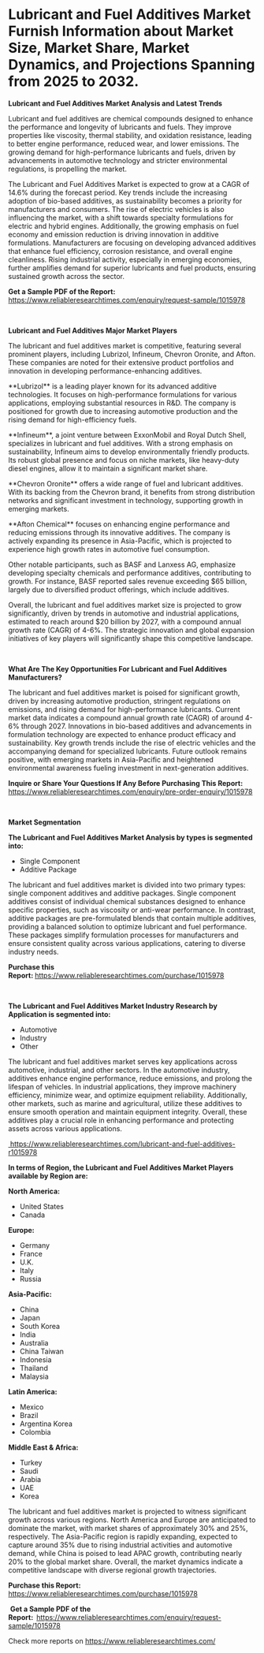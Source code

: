 <p><h1>Lubricant and Fuel Additives Market Furnish Information about Market Size, Market Share, Market Dynamics, and Projections Spanning from 2025 to 2032.</h1></p><p><strong>Lubricant and Fuel Additives Market Analysis and Latest Trends</strong></p>
<p><p>Lubricant and fuel additives are chemical compounds designed to enhance the performance and longevity of lubricants and fuels. They improve properties like viscosity, thermal stability, and oxidation resistance, leading to better engine performance, reduced wear, and lower emissions. The growing demand for high-performance lubricants and fuels, driven by advancements in automotive technology and stricter environmental regulations, is propelling the market.</p><p>The Lubricant and Fuel Additives Market is expected to grow at a CAGR of 14.6% during the forecast period. Key trends include the increasing adoption of bio-based additives, as sustainability becomes a priority for manufacturers and consumers. The rise of electric vehicles is also influencing the market, with a shift towards specialty formulations for electric and hybrid engines. Additionally, the growing emphasis on fuel economy and emission reduction is driving innovation in additive formulations. Manufacturers are focusing on developing advanced additives that enhance fuel efficiency, corrosion resistance, and overall engine cleanliness. Rising industrial activity, especially in emerging economies, further amplifies demand for superior lubricants and fuel products, ensuring sustained growth across the sector.</p></p>
<p><strong>Get a Sample PDF of the Report:&nbsp;</strong> <a href="https://www.reliableresearchtimes.com/enquiry/request-sample/1015978?utm_campaign=2180&utm_medium=2&utm_source=Github&utm_content=ia&utm_term=31032025&utm_id=lubricant-and-fuel-additives">https://www.reliableresearchtimes.com/enquiry/request-sample/1015978</a></p>
<p>&nbsp;</p>
<p><strong>Lubricant and Fuel Additives Major Market Players</strong></p>
<p><p>The lubricant and fuel additives market is competitive, featuring several prominent players, including Lubrizol, Infineum, Chevron Oronite, and Afton. These companies are noted for their extensive product portfolios and innovation in developing performance-enhancing additives.</p><p>**Lubrizol** is a leading player known for its advanced additive technologies. It focuses on high-performance formulations for various applications, employing substantial resources in R&D. The company is positioned for growth due to increasing automotive production and the rising demand for high-efficiency fuels.</p><p>**Infineum**, a joint venture between ExxonMobil and Royal Dutch Shell, specializes in lubricant and fuel additives. With a strong emphasis on sustainability, Infineum aims to develop environmentally friendly products. Its robust global presence and focus on niche markets, like heavy-duty diesel engines, allow it to maintain a significant market share.</p><p>**Chevron Oronite** offers a wide range of fuel and lubricant additives. With its backing from the Chevron brand, it benefits from strong distribution networks and significant investment in technology, supporting growth in emerging markets.</p><p>**Afton Chemical** focuses on enhancing engine performance and reducing emissions through its innovative additives. The company is actively expanding its presence in Asia-Pacific, which is projected to experience high growth rates in automotive fuel consumption.</p><p>Other notable participants, such as BASF and Lanxess AG, emphasize developing specialty chemicals and performance additives, contributing to growth. For instance, BASF reported sales revenue exceeding $65 billion, largely due to diversified product offerings, which include additives.</p><p>Overall, the lubricant and fuel additives market size is projected to grow significantly, driven by trends in automotive and industrial applications, estimated to reach around $20 billion by 2027, with a compound annual growth rate (CAGR) of 4-6%. The strategic innovation and global expansion initiatives of key players will significantly shape this competitive landscape.</p></p>
<p>&nbsp;</p>
<p><strong>What Are The Key Opportunities For Lubricant and Fuel Additives Manufacturers?</strong></p>
<p><p>The lubricant and fuel additives market is poised for significant growth, driven by increasing automotive production, stringent regulations on emissions, and rising demand for high-performance lubricants. Current market data indicates a compound annual growth rate (CAGR) of around 4-6% through 2027. Innovations in bio-based additives and advancements in formulation technology are expected to enhance product efficacy and sustainability. Key growth trends include the rise of electric vehicles and the accompanying demand for specialized lubricants. Future outlook remains positive, with emerging markets in Asia-Pacific and heightened environmental awareness fueling investment in next-generation additives.</p></p>
<p><strong>Inquire or Share Your Questions If Any Before Purchasing This Report:</strong> <a href="https://www.reliableresearchtimes.com/enquiry/pre-order-enquiry/1015978?utm_campaign=2180&utm_medium=2&utm_source=Github&utm_content=ia&utm_term=31032025&utm_id=lubricant-and-fuel-additives">https://www.reliableresearchtimes.com/enquiry/pre-order-enquiry/1015978</a></p>
<p>&nbsp;</p>
<p><strong>Market Segmentation</strong></p>
<p><strong>The Lubricant and Fuel Additives Market Analysis by types is segmented into:</strong></p>
<p><ul><li>Single Component</li><li>Additive Package</li></ul></p>
<p><p>The lubricant and fuel additives market is divided into two primary types: single component additives and additive packages. Single component additives consist of individual chemical substances designed to enhance specific properties, such as viscosity or anti-wear performance. In contrast, additive packages are pre-formulated blends that contain multiple additives, providing a balanced solution to optimize lubricant and fuel performance. These packages simplify formulation processes for manufacturers and ensure consistent quality across various applications, catering to diverse industry needs.</p></p>
<p><strong>Purchase this Report:&nbsp;</strong><a href="https://www.reliableresearchtimes.com/purchase/1015978?utm_campaign=2180&utm_medium=2&utm_source=Github&utm_content=ia&utm_term=31032025&utm_id=lubricant-and-fuel-additives">https://www.reliableresearchtimes.com/purchase/1015978</a></p>
<p>&nbsp;</p>
<p><strong>The Lubricant and Fuel Additives Market Industry Research by Application is segmented into:</strong></p>
<p><ul><li>Automotive</li><li>Industry</li><li>Other</li></ul></p>
<p><p>The lubricant and fuel additives market serves key applications across automotive, industrial, and other sectors. In the automotive industry, additives enhance engine performance, reduce emissions, and prolong the lifespan of vehicles. In industrial applications, they improve machinery efficiency, minimize wear, and optimize equipment reliability. Additionally, other markets, such as marine and agricultural, utilize these additives to ensure smooth operation and maintain equipment integrity. Overall, these additives play a crucial role in enhancing performance and protecting assets across various applications.</p></p>
<p><a href="https://www.reliableresearchtimes.com/lubricant-and-fuel-additives-r1015978?utm_campaign=2180&utm_medium=2&utm_source=Github&utm_content=ia&utm_term=31032025&utm_id=lubricant-and-fuel-additives">&nbsp;https://www.reliableresearchtimes.com/lubricant-and-fuel-additives-r1015978</a></p>
<p><strong>In terms of Region, the Lubricant and Fuel Additives Market Players available by Region are:</strong></p>
<p>
    <p> <strong> North America: </strong>
        <ul>
            <li>United States</li>
            <li>Canada</li>
        </ul>
        </p> 
    <p> <strong> Europe: </strong>
        <ul>
            <li>Germany</li>
            <li>France</li>
            <li>U.K.</li>
            <li>Italy</li>
            <li>Russia</li>
        </ul>
        </p> 
    <p> <strong> Asia-Pacific: </strong>
        <ul>
            <li>China</li>
            <li>Japan</li>
            <li>South Korea</li>
            <li>India</li>
            <li>Australia</li>
            <li>China Taiwan</li>
            <li>Indonesia</li>
            <li>Thailand</li>
            <li>Malaysia</li>
        </ul>
        </p> 
    <p> <strong> Latin America: </strong>
        <ul>
            <li>Mexico</li>
            <li>Brazil</li>
            <li>Argentina Korea</li>
            <li>Colombia</li>
        </ul>
        </p> 
    <p> <strong> Middle East & Africa: </strong>
        <ul>
            <li>Turkey</li>
            <li>Saudi</li>
            <li>Arabia</li>
            <li>UAE</li>
            <li>Korea</li>
        </ul>
    </p>
    </p>
<p><p>The lubricant and fuel additives market is projected to witness significant growth across various regions. North America and Europe are anticipated to dominate the market, with market shares of approximately 30% and 25%, respectively. The Asia-Pacific region is rapidly expanding, expected to capture around 35% due to rising industrial activities and automotive demand, while China is poised to lead APAC growth, contributing nearly 20% to the global market share. Overall, the market dynamics indicate a competitive landscape with diverse regional growth trajectories.</p></p>
<p><strong>Purchase this Report: </strong><a href="https://www.reliableresearchtimes.com/purchase/1015978?utm_campaign=2180&utm_medium=2&utm_source=Github&utm_content=ia&utm_term=31032025&utm_id=lubricant-and-fuel-additives">https://www.reliableresearchtimes.com/purchase/1015978</a></p>
<p>&nbsp;<strong>Get a Sample PDF of the Report:&nbsp;&nbsp;</strong><a href="https://www.reliableresearchtimes.com/enquiry/request-sample/1015978?utm_campaign=2180&utm_medium=2&utm_source=Github&utm_content=ia&utm_term=31032025&utm_id=lubricant-and-fuel-additives">https://www.reliableresearchtimes.com/enquiry/request-sample/1015978</a></p>
<p><strong></strong></p>
<p>Check more reports on <a href="https://www.reliableresearchtimes.com/?utm_campaign=2180&utm_medium=2&utm_source=Github&utm_content=ia&utm_term=31032025&utm_id=lubricant-and-fuel-additives">https://www.reliableresearchtimes.com/</a></p>